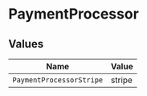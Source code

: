 # PaymentProcessor


## Values

| Name                     | Value                    |
| ------------------------ | ------------------------ |
| `PaymentProcessorStripe` | stripe                   |
